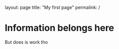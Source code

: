 layout: page
title: "My first page"
permalink: /

# Information belongs here

But does is work tho
 
